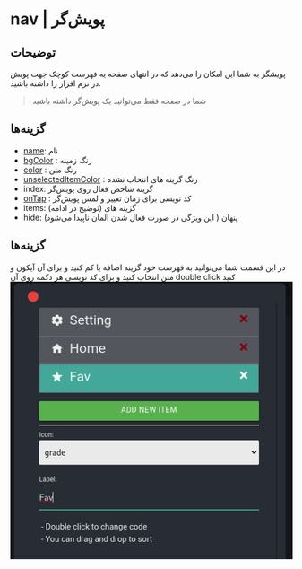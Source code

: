 # nav | پویش‌گر

## توضیحات

پویشگر به شما این امکان را می‌دهد که در انتهای صفحه یه فهرست کوچک جهت پویش در نرم افزار را داشته باشید.

> شما در صفحه فقط می‌توانید یک پویش‌گر داشته باشید

## گزینه‌ها

- [name](/fa/properties/name.md): نام
- [bgColor](/fa/properties/color.md) : رنگ زمینه
- [color](/fa/properties/color.md) : رنگ متن
- [unselectedItemColor](/fa/properties/color.md) : رنگ گزینه های انتخاب نشده
- index: گزینه شاخص فعال روی پویش‌گر
- [onTap](/fa/events.md) : کد نویسی برای زمان تغییر و لمس پویش‌گر
- items: گزینه های (توضیح در ادامه)
- hide: پنهان ( این ویژگی در صورت فعال شدن المان ناپیدا می‌شود)

## گزینه‌ها

در این قسمت شما می‌توانید به فهرست خود گزینه اضافه یا کم کنید و برای آن آیکون و متن انتخاب کنید و برای کد نویسی هر دکمه
روی آن double click کنید
![alt text](../../assets/images/properties/items.png)

